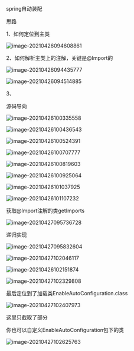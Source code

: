 spring自动装配

思路

1、如何定位到主类

![image-20210426094608861](https://i.loli.net/2021/04/26/4HKLT7ACYEb9O5p.png)

2、如何解析主类上的注解，关键是@Import的

![image-20210426094435777](https://i.loli.net/2021/04/26/kLZnjY9OlTJV7xP.png)

![image-20210426094514885](https://i.loli.net/2021/04/26/wapibvdK6XOrFgm.png)

3、





源码导向

![image-20210426100335558](https://i.loli.net/2021/04/26/nchBaGivFRIKuQN.png)

![image-20210426100436543](https://i.loli.net/2021/04/26/QA3nGFNomCs4WzM.png)

![image-20210426100524391](https://i.loli.net/2021/04/26/jQTB6hc1mo2ruCM.png)

![image-20210426100707777](https://i.loli.net/2021/04/26/3lcynm5iKOM7HtX.png)

![image-20210426100819603](https://i.loli.net/2021/04/26/gZabeSGxW6mfAnu.png)

![image-20210426100925064](https://i.loli.net/2021/04/26/FwDIpaBjG5yKc7l.png)

![image-20210426101037925](https://i.loli.net/2021/04/26/fzJHt3kNuoUTlxy.png)

![image-20210426101107232](https://i.loli.net/2021/04/26/DtRQoNyfBngITwp.png)

获取@Import注解的类getImports

![image-20210427095736728](https://i.loli.net/2021/04/27/oytKazSBGpMcVAO.png)

递归实现

![image-20210427095832604](https://i.loli.net/2021/04/27/CdN2wO9Fj4Isv5Z.png)

![image-20210427102046117](https://i.loli.net/2021/04/27/SURdwAivy2G1O8M.png)



![image-20210426102151874](https://i.loli.net/2021/04/26/ngKaFYjMDs5JOil.png)

![image-20210427102329808](https://i.loli.net/2021/04/27/1ogR7PXICeWN8GD.png)

最后定位到了加载类EnableAutoConfiguration.class

![image-20210427102407973](https://i.loli.net/2021/04/27/WDXbJE8UHIwin29.png)

这里只截取了部分

你也可以自定义EnableAutoConfiguration包下的类

![image-20210427102625763](https://i.loli.net/2021/04/27/wQd5YXHCj9Pa4uF.png)
